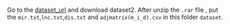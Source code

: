 Go to the [dataset_url](http://39.106.16.168:8017/download) and download dataset2. 
After unzip the `.rar` file , put the `mir.txt`,`lnc.txt`,`dis.txt` and `adjmatrix(m_i_d).csv` in this folder `dataset`. 
